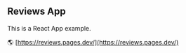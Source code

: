 ## Reviews App

This is a React App example.

🌎 [https://reviews.pages.dev/](https://reviews.pages.dev/)
